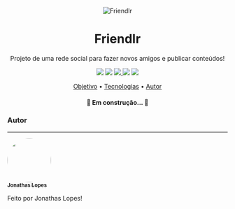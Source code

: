 <p align="center">
  <img src="https://user-images.githubusercontent.com/54419270/94082005-517a0000-fdd6-11ea-9b72-9dd8e229b204.png" alt="Friendlr" />
</p>

<h1 align="center">
  Friendlr
</h1>

<p align="center">Projeto de uma rede social para fazer novos amigos e publicar conteúdos!</p>

<p align="center">
    <img src="https://img.shields.io/github/license/JonathasLopes/Friendlr?color=%233ECED8" />
    <img src="https://img.shields.io/github/stars/JonathasLopes/Friendlr?color=yellow" />
    <a href="https://www.typescriptlang.org/">
      <img src="https://img.shields.io/badge/Made%20with-Typescript-blue" />
    </a>
    <img src="https://img.shields.io/badge/Yarn-v1.22.0-yellowgreen" />
    <img src="https://img.shields.io/badge/status-creating-orange" />
</p>

<p align="center">
 <a href="#objetivo">Objetivo</a> •
 <a href="#tecnologias">Tecnologias</a> •  
 <a href="#autor">Autor</a>
</p>

<h4 align="center"> 
	🚧  Em construção...  🚧
</h4>

### Autor
---

<a href="https://blog.rocketseat.com.br/author/thiago/">
 <img style="border-radius: 50%;" src="https://avatars2.githubusercontent.com/u/54419270?s=400&u=c44f401e1945844cbe48aac0931a421fdc9e2804&v=4" width="100px;" alt=""/>
 <br />
 <sub><b>Jonathas Lopes</b></sub>
</a>

Feito por Jonathas Lopes!
